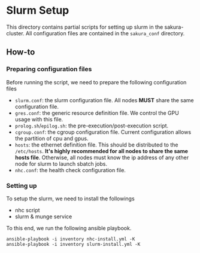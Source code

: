 # Slurm Setup

This directory contains partial scripts for setting up slurm in the sakura-cluster.
All configuration files are contained in the `sakura_conf` directory. 

## How-to

### Preparing configuration files
Before running the script, we need to prepare the following configuration files
- `slurm.conf`: the slurm configuration file. All nodes **MUST** share the same configuration file.
- `gres.conf`: the generic resource definition file. We control the GPU usage with this file.
- `prolog.sh`/`epilog.sh`: the pre-execution/post-execution script. 
- `cgroup.conf`: the cgroup configuration file. Current configuration allows the partition of cpu and gpus.
- `hosts`: the ethernet definition file. This should be distributed to the `/etc/hosts`. **It's highly recommended for all nodes to share the same hosts file**. Otherwise, all nodes must know the ip address of any other node for slurm to launch sbatch jobs.
- `nhc.conf`: the health check configuration file.

### Setting up
To setup the slurm, we need to install the followings
- nhc script
- slurm & munge service

To this end, we run the following ansible playbook.
```
ansible-playbook -i inventory nhc-install.yml -K
ansible-playbook -i inventory slurm-install.yml -K
```


